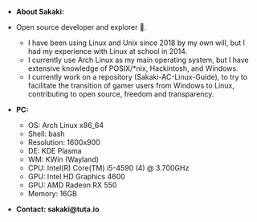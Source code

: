 - __About Sakaki:__
- Open source developer and explorer 🌱.
  - I have been using Linux and Unix since 2018 by my own will, but I had my experience with Linux at school in 2014.
  - I currently use Arch Linux as my main operating system, but I have extensive knowledge of POSIX/*nix, Hackintosh, and Windows.
  - I currently work on a repository (Sakaki-AC-Linux-Guide), to try to facilitate the transition of gamer users from Windows to Linux, contributing to open source, freedom and transparency.
- __PC:__
  - OS: Arch Linux x86_64
  - Shell: bash
  - Resolution: 1600x900
  - DE: KDE Plasma
  - WM: KWin (Wayland)
  - CPU: Intel(R) Core(TM) i5-4590 (4) @ 3.700GHz
  - GPU: Intel HD Graphics 4600
  - GPU: AMD Radeon RX 550
  - Memory: 16GB

- __Contact: sakaki@tuta.io__
